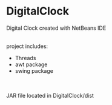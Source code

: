# DigitalClock

Digital Clock created with NetBeans IDE

</br>project includes:
</br><ul>
  <li>Threads</li>
  <li>awt package</li>
  <li>swing package</li>
</ul>

</br></br>JAR file located in DigitalClock/dist
